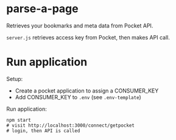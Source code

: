 # parse-a-page

Retrieves your bookmarks and meta data from Pocket API.

`server.js` retrieves access key from Pocket, then makes API call.

# Run application

Setup:
* Create a pocket application to assign a CONSUMER_KEY
* Add CONSUMER_KEY to `.env` (see `.env-template`)

Run application:

    npm start
    # visit http://localhost:3000/connect/getpocket
    # login, then API is called
